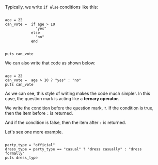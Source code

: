 Typically, we write
`if else` conditions like this:

<Editor lang="ruby">
<code>
age = 22
can_vote =  if age > 10
              "yes"
            else
              "no"
            end

puts can_vote
</code>
</Editor>

We can also write that
code as shown below:

<Editor lang="ruby">
<code>
age = 22
can_vote =  age > 10 ? "yes" : "no"
puts can_vote
</code>
</Editor>

As we can see, this style of
writing makes the code much simpler.
In this case, the question mark
is acting like a **ternary operator**.

We write the condition
before the question mark, `?`.
If the condition is true,
then the item before
`:` is returned.

And if the condition is false,
then the item after `:` is returned.

Let's see one more example.

<Editor lang="ruby">
<code>
party_type = "official"
dress_type = party_type == "casual" ? "dress casually" : "dress formally"
puts dress_type
</code>
</Editor>